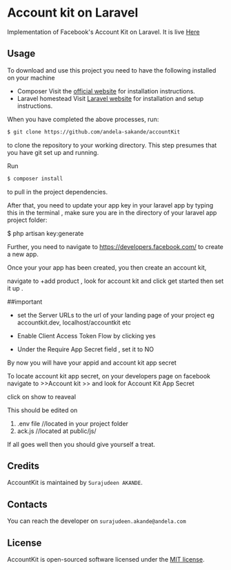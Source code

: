 # Account kit on Laravel

Implementation of Facebook's Account Kit on Laravel. It is live [Here](https://lagosworkshop.herokuapp.com)

## Usage

To download and use this project you need to have the following installed on your machine

- Composer
  Visit the [official website](https://getcomposer.org/doc/00-intro.md) for installation instructions.
- Laravel homestead
  Visit [Laravel website](http://laravel.com/docs/5.1/homestead) for installation and setup instructions.

When you have completed the above processes, run:

```bash
$ git clone https://github.com/andela-sakande/accountKit
`````
to clone the repository to your working directory. This step presumes that you have git set up and running.

Run

```bash
$ composer install
```
to pull in the project dependencies.



After that, you need to update your app key in your laravel app by typing this in the terminal , make sure you are in the directory of your laravel app project folder:

$ php artisan key:generate

Further, you need to navigate to https://developers.facebook.com/ to create a new app.

Once your your app has been created, you then create an account kit, 

navigate to +add product , look for account kit and click get started then set it up .

##important

* set the Server URLs to the url of your landing page of your project eg accountkit.dev, localhost/accountkit etc 


* Enable Client Access Token Flow by clicking yes

* Under the Require App Secret field , set it to NO




By now you will have your appid and account kit app secret

To locate account kit app secret, on your developers page on facebook  navigate to  >>Account kit >> and look for Account Kit App Secret

click on show to reaveal

This should be edited on 

1.   .env file   //located in your project folder
2.    ack.js       //located at public/js/

If all goes well then you should give yourself a treat.





## Credits

AccountKit is maintained by `Surajudeen AKANDE`.

## Contacts

You can reach the developer on `surajudeen.akande@andela.com`

## License

AccountKit is open-sourced software licensed under the [MIT license](http://opensource.org/licenses/MIT).
